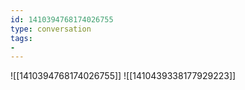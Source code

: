 ```yaml
---
id: 1410394768174026755
type: conversation
tags:
- 
---
```

![[1410394768174026755]]
![[1410439338177929223]]

